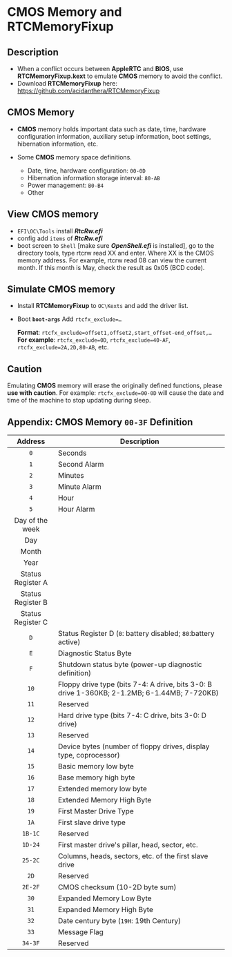 # CMOS Memory and RTCMemoryFixup

## Description

- When a conflict occurs between **AppleRTC** and **BIOS**, use **RTCMemoryFixup.kext** to emulate **CMOS** memory to avoid the conflict.
- Download **RTCMemoryFixup** here: <https://github.com/acidanthera/RTCMemoryFixup>

## **CMOS** Memory

- **CMOS** memory holds important data such as date, time, hardware configuration information, auxiliary setup information, boot settings, hibernation information, etc.

- Some **CMOS** memory space definitions.
  - Date, time, hardware configuration: `00-0D` 
  - Hibernation information storage interval: `80-AB` 
  - Power management: `B0-B4` 
  - Other

## View CMOS memory

- `EFI\OC\Tools` install ***RtcRw.efi*** 
- config add `items` of ***RtcRw.efi*** 
- boot screen to `Shell` [make sure ***OpenShell.efi*** is installed], go to the directory tools, type rtcrw read XX and enter. Where XX is the CMOS memory address. For example, rtcrw read 08 can view the current month. If this month is May, check the result as 0x05 (BCD code).


## Simulate **CMOS** memory

- Install **RTCMemoryFixup** to `OC\Kexts` and add the driver list.
- Boot **`boot-args`** Add `rtcfx_exclude=…` 

   **Format**: `rtcfx_exclude=offset1,offset2,start_offset-end_offset,…` </br>
   **For example**: `rtcfx_exclude=0D`, `rtcfx_exclude=40-AF`, `rtcfx_exclude=2A,2D,80-AB`, etc.


## Caution
Emulating **CMOS** memory will erase the originally defined functions, please **use with caution**. For example: `rtcfx_exclude=00-0D` will cause the date and time of the machine to stop updating during sleep.

## Appendix: **CMOS** Memory `00-3F` Definition

| Address | Description |
| :-----: |------------ |
| `0` | Seconds |
| `1` | Second Alarm |
| `2` | Minutes |
| `3` | Minute Alarm
| `4` | Hour
| `5` | Hour Alarm
| Day of the week
| Day
| Month
| Year
| Status Register A
| Status Register B
| Status Register C
| `D` | Status Register D (`0`: battery disabled; `80`:battery active) |
| `E` | Diagnostic Status Byte |
| `F` | Shutdown status byte (power-up diagnostic definition) |
| `10` | Floppy drive type (bits 7-4: A drive, bits 3-0: B drive 1-360KB; 2-1.2MB; 6-1.44MB; 7-720KB) |
| `11` | Reserved |
| `12` | Hard drive type (bits 7-4: C drive, bits 3-0: D drive) | `12` | Hard drive type (bits 7-4: C drive, bits 3-0: D drive)
| `13` | Reserved
| `14` | Device bytes (number of floppy drives, display type, coprocessor) |
| `15` | Basic memory low byte |
| `16` | Base memory high byte |
| `17` | Extended memory low byte |
| `18` | Extended Memory High Byte
| `19` | First Master Drive Type
| `1A` | First slave drive type |
| `1B-1C` | Reserved
| `1D-24` | First master drive's pillar, head, sector, etc. |
| `25-2C` | Columns, heads, sectors, etc. of the first slave drive
| `2D` | Reserved
| `2E-2F` | CMOS checksum (10-2D byte sum) |
| `30` | Expanded Memory Low Byte |
| `31` | Expanded Memory High Byte |
| `32` | Date century byte (`19H`: 19th Century) |
| `33` | Message Flag |
| `34-3F` | Reserved |
